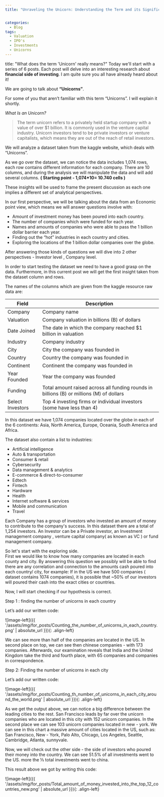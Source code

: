 ```yaml
---
title: "Unraveling the Unicorn: Understanding the Term and its Significance - Part 1 of the Unicorn Companies Series"


categories:
  - Blog
tags:
  - Valuation
  - IPO's
  - Investments
  - Unicorns
---
```


title: "What does the term 'Unicorn' really means?"
Today we'll start with a series of 6 posts. Each post will delve into an interesting research about **financial side of investing**. 
I am quite sure you all have already heard about it! 

We are going to talk about **“Unicorns”**.

For some of you that aren’t familiar with this term “Unicorns”. I will explain it shortly.


  *What Is an Unicorn?* 

>The term unicorn refers to a privately held startup company with a value of over $1 billion. It is commonly used in the venture capital industry. Unicorn investors tend to be private investors or venture capitalists, which means they are out of the reach of retail investors.


We will analyze a dataset taken from the kaggle website, which deals with “Unicorns”.

As we go over the dataset, we can notice the data includes 1,074 rows, each row contains different information for each company.
There are 10 columns, and during the analysis we will manipulate the data and will add several columns. **( Starting point - 1,074*10= 10.740 cells )**

These insights will be used to frame the present discussion as each one implies a different set of analytical perspectives.


In our first perspective, we will be talking about the data from an Economic point view, which means we will answer questions involve with:
  * Amount of investment money has been poured into each country.
  * The number of companies which were funded for each year.
  * Names and amounts of companies who were able to pass the 1 billion dollar barrier each year.
  * Finding out  the “hot” industries in each country and cities.
  * Exploring the locations of the 1 billion dollar companies over the globe.

After answering those kinds of questions we will dive into 2 other perspectives -  Investor level , Company level.  

In order to start testing the dataset we need to have a good grasp on the data. Furthermore, in this current post we will get the first insight taken from the dataset column and rows.


The names of the columns which are given from the kaggle resource raw data are:




| Field      | Description |
| ----------- | ----------- |
|Company | Company name |
|Valuation | Company valuation in billions (B) of dollars |
|Date Joined | The date in which the company reached $1 billion in valuation |
| Industry | Company industry |
|City | City the company was founded in |
|Country | Country the company was founded in |
| Continent | Continent the company was founded in |
|Year Founded | Year the company was founded |
|Funding | Total amount raised across all funding rounds in billions (B) or millions (M) of dollars |
|Select Investors | Top 4 investing firms or individual investors (some have less than 4) |


In this dataset we have 1,074 companies located over the globe in each of the 6 continents: Asia, North America, Europe, Oceania, South America and Africa. 


The dataset also contain a list to industries:
* Artificial intelligence
* Auto & transportation
* Consumer & retail
* Cybersecurity
* Data management & analytics
* E-commerce & direct-to-consumer
* Edtech
* Fintech
* Hardware
* Health
* Internet software & services
* Mobile and communication
* Travel 




Each Company has a group of investors who invested an amount of money to contribute to the company's success. In this dataset there are a total of 1,254 investors. An Investor can be a Private investor, an Investment management company , venture capital company( as known as VC ) or fund management company. 


So let's start with the exploring side.  
First we would like to know how many companies are located in each county and city.
By answering this question we possibly will be able to find there are any correlation and connection to the amounts cash poured into each country/ city, for example:  If in the US we have 500 companies ( dataset contains 1074 companies), it is possible that ~50% of our investors will poured their cash into the exact cities or countries.

Now, I will start checking if our hypothesis is correct.

Step 1 : finding the number of unicorns in each country

Let’s add our written code:


<script src="https://gist.github.com/AnalyticsForPleasure/f77dda59b8049416835f32c107d5905b.js"></script>


![image-left]({{ '/assets/img/for_posts/Counting_the_number_of_unicorns_in_each_country.png' | absolute_url }}){: .align-left} 


We can see more than half of the companies are located in the US. In second place on top, we can see then chinese companies - with  173 companies. Afterwards, our examination reveals that India and the United Kingdom take the third and fourth place, with 65 companies and companies in  correspondence.

Step 2:  Finding the number of unicorns in each city

Let’s add our written code:
<script src="https://gist.github.com/AnalyticsForPleasure/ebf950e9f1e78d95d89abbe990fa8143.js"></script>


![image-left]({{ '/assets/img/for_posts/Counting_th_number_of_unicorns_in_each_city_around_the_world.png' | absolute_url }}){: .align-left} 



As we get the output above, we can notice a big difference between the leading cities to the rest. San Francisco leads by far over the unicorn companies who are located in this city with 152 unicorn companies. In the second place we can see 103 unicorn companies located in new - york.
We can see in this chart a massive amount of cities located in the US, such as: San Francisco, New - York,  Palo Alto, Chicago, Los Angeles, Seattle, Cambridge, Atlanta, sunnyvale.



Now, we will check out the other side - the side of investors who poured their money into the country. We can see 51.5% of all investments went to the US.  more the ⅕ total investments went to china.







This result above we got by writing this code:
<script src="https://gist.github.com/AnalyticsForPleasure/9eabb238aa3c6309ca9aefe83dcb9ea8.js"></script>

![image-left]({{ '/assets/img/for_posts/Total_amount_of_money_invested_into_the_top_12_countries_new.png' | absolute_url }}){: .align-left} 






